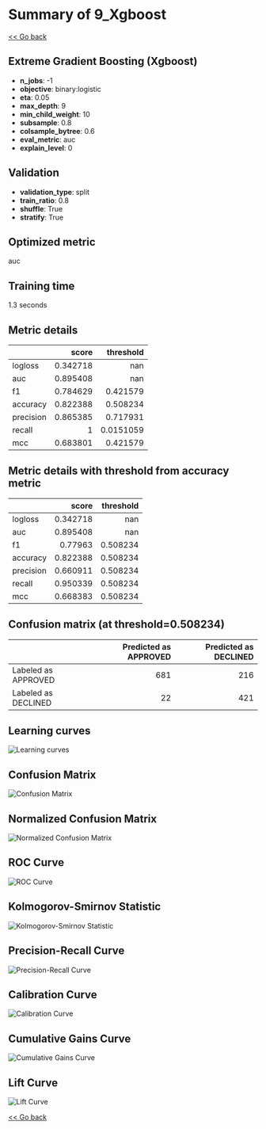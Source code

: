# Summary of 9_Xgboost

[<< Go back](../README.md)


## Extreme Gradient Boosting (Xgboost)
- **n_jobs**: -1
- **objective**: binary:logistic
- **eta**: 0.05
- **max_depth**: 9
- **min_child_weight**: 10
- **subsample**: 0.8
- **colsample_bytree**: 0.6
- **eval_metric**: auc
- **explain_level**: 0

## Validation
 - **validation_type**: split
 - **train_ratio**: 0.8
 - **shuffle**: True
 - **stratify**: True

## Optimized metric
auc

## Training time

1.3 seconds

## Metric details
|           |    score |   threshold |
|:----------|---------:|------------:|
| logloss   | 0.342718 | nan         |
| auc       | 0.895408 | nan         |
| f1        | 0.784629 |   0.421579  |
| accuracy  | 0.822388 |   0.508234  |
| precision | 0.865385 |   0.717931  |
| recall    | 1        |   0.0151059 |
| mcc       | 0.683801 |   0.421579  |


## Metric details with threshold from accuracy metric
|           |    score |   threshold |
|:----------|---------:|------------:|
| logloss   | 0.342718 |  nan        |
| auc       | 0.895408 |  nan        |
| f1        | 0.77963  |    0.508234 |
| accuracy  | 0.822388 |    0.508234 |
| precision | 0.660911 |    0.508234 |
| recall    | 0.950339 |    0.508234 |
| mcc       | 0.668383 |    0.508234 |


## Confusion matrix (at threshold=0.508234)
|                     |   Predicted as APPROVED |   Predicted as DECLINED |
|:--------------------|------------------------:|------------------------:|
| Labeled as APPROVED |                     681 |                     216 |
| Labeled as DECLINED |                      22 |                     421 |

## Learning curves
![Learning curves](learning_curves.png)
## Confusion Matrix

![Confusion Matrix](confusion_matrix.png)


## Normalized Confusion Matrix

![Normalized Confusion Matrix](confusion_matrix_normalized.png)


## ROC Curve

![ROC Curve](roc_curve.png)


## Kolmogorov-Smirnov Statistic

![Kolmogorov-Smirnov Statistic](ks_statistic.png)


## Precision-Recall Curve

![Precision-Recall Curve](precision_recall_curve.png)


## Calibration Curve

![Calibration Curve](calibration_curve_curve.png)


## Cumulative Gains Curve

![Cumulative Gains Curve](cumulative_gains_curve.png)


## Lift Curve

![Lift Curve](lift_curve.png)



[<< Go back](../README.md)
